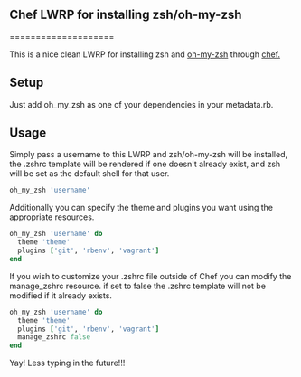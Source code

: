 ## Chef LWRP for installing zsh/oh-my-zsh

====================

This is a nice clean LWRP for installing zsh and [oh-my-zsh](https://github.com/robbyrussell/oh-my-zsh) 
through [chef.](http://opscode.com/chef) 


Setup
-----
Just add oh_my_zsh as one of your dependencies in your metadata.rb.

Usage
-----
Simply pass a username to this LWRP and zsh/oh-my-zsh will be installed, the .zshrc template will be 
rendered if one doesn't already exist, and zsh will be set as the default shell for that user.

```ruby
oh_my_zsh 'username'
```

Additionally you can specify the theme and plugins you want using the appropriate resources.

```ruby
oh_my_zsh 'username' do
  theme 'theme'
  plugins ['git', 'rbenv', 'vagrant']
end
```

If you wish to customize your .zshrc file outside of Chef you can modify the manage_zshrc resource.
if set to false the .zshrc template will not be modified if it already exists.

```ruby
oh_my_zsh 'username' do
  theme 'theme'
  plugins ['git', 'rbenv', 'vagrant']
  manage_zshrc false
end
```

Yay! Less typing in the future!!!

